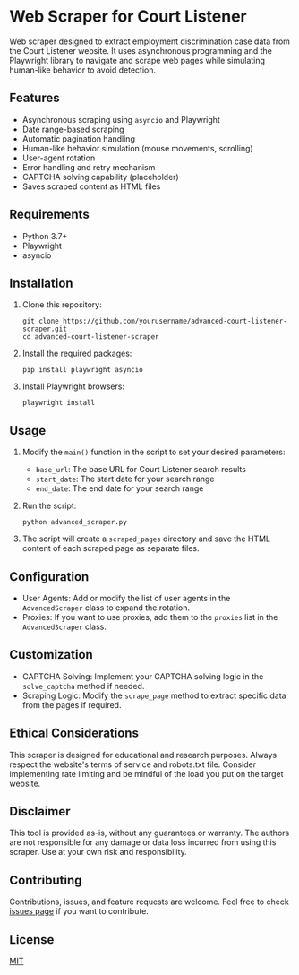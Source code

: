 # Web Scraper for Court Listener

Web scraper designed to extract employment discrimination case data from the Court Listener website. It uses asynchronous programming and the Playwright library to navigate and scrape web pages while simulating human-like behavior to avoid detection.

## Features

- Asynchronous scraping using `asyncio` and Playwright
- Date range-based scraping
- Automatic pagination handling
- Human-like behavior simulation (mouse movements, scrolling)
- User-agent rotation
- Error handling and retry mechanism
- CAPTCHA solving capability (placeholder)
- Saves scraped content as HTML files

## Requirements

- Python 3.7+
- Playwright
- asyncio

## Installation

1. Clone this repository:
   ```
   git clone https://github.com/yourusername/advanced-court-listener-scraper.git
   cd advanced-court-listener-scraper
   ```

2. Install the required packages:
   ```
   pip install playwright asyncio
   ```

3. Install Playwright browsers:
   ```
   playwright install
   ```

## Usage

1. Modify the `main()` function in the script to set your desired parameters:
   - `base_url`: The base URL for Court Listener search results
   - `start_date`: The start date for your search range
   - `end_date`: The end date for your search range

2. Run the script:
   ```
   python advanced_scraper.py
   ```

3. The script will create a `scraped_pages` directory and save the HTML content of each scraped page as separate files.

## Configuration

- User Agents: Add or modify the list of user agents in the `AdvancedScraper` class to expand the rotation.
- Proxies: If you want to use proxies, add them to the `proxies` list in the `AdvancedScraper` class.

## Customization

- CAPTCHA Solving: Implement your CAPTCHA solving logic in the `solve_captcha` method if needed.
- Scraping Logic: Modify the `scrape_page` method to extract specific data from the pages if required.

## Ethical Considerations

This scraper is designed for educational and research purposes. Always respect the website's terms of service and robots.txt file. Consider implementing rate limiting and be mindful of the load you put on the target website.

## Disclaimer

This tool is provided as-is, without any guarantees or warranty. The authors are not responsible for any damage or data loss incurred from using this scraper. Use at your own risk and responsibility.

## Contributing

Contributions, issues, and feature requests are welcome. Feel free to check [issues page](https://github.com/yourusername/advanced-court-listener-scraper/issues) if you want to contribute.

## License

[MIT](https://choosealicense.com/licenses/mit/)
